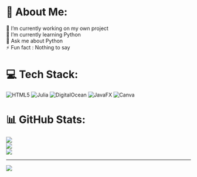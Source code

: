  # 💫 About Me:
🔭 I’m currently working on my own project<br>🌱 I’m currently learning Python<br>💬 Ask me about Python<br>⚡ Fun fact : Nothing to say


# 💻 Tech Stack:
![HTML5](https://img.shields.io/badge/html5-%23E34F26.svg?style=for-the-badge&logo=html5&logoColor=white) ![Julia](https://img.shields.io/badge/-Julia-9558B2?style=for-the-badge&logo=julia&logoColor=white) ![DigitalOcean](https://img.shields.io/badge/DigitalOcean-%230167ff.svg?style=for-the-badge&logo=digitalOcean&logoColor=white) ![JavaFX](https://img.shields.io/badge/javafx-%23FF0000.svg?style=for-the-badge&logo=javafx&logoColor=white) ![Canva](https://img.shields.io/badge/Canva-%2300C4CC.svg?style=for-the-badge&logo=Canva&logoColor=white)
# 📊 GitHub Stats:
![](https://github-readme-stats.vercel.app/api?username=Teshanix&theme=dark&hide_border=false&include_all_commits=false&count_private=false)<br/>
![](https://github-readme-streak-stats.herokuapp.com/?user=Teshanix&theme=dark&hide_border=false)<br/>
![](https://github-readme-stats.vercel.app/api/top-langs/?username=Teshanix&theme=dark&hide_border=false&include_all_commits=false&count_private=false&layout=compact)

---
[![](https://visitcount.itsvg.in/api?id=Teshanix&icon=0&color=0)](https://visitcount.itsvg.in)

<!-- Proudly created with GPRM ( https://gprm.itsvg.in ) -->
